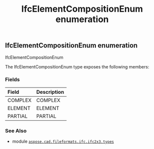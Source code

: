 ﻿---
title: IfcElementCompositionEnum enumeration
second_title: Aspose.CAD for Python via .NET API References
description: 
type: docs
weight: 2250
url: /python-net/aspose.cad.fileformats.ifc.ifc2x3.types/ifcelementcompositionenum/
is_root: false
---

## IfcElementCompositionEnum enumeration

IfcElementCompositionEnum



The IfcElementCompositionEnum type exposes the following members:

### Fields
| Field | Description |
| :- | :- |
| COMPLEX | COMPLEX |
| ELEMENT | ELEMENT |
| PARTIAL | PARTIAL |



### See Also
* module [`aspose.cad.fileformats.ifc.ifc2x3.types`](..)
